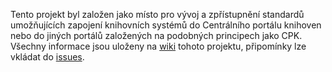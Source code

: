 Tento projekt byl založen jako místo pro vývoj a zpřístupnění standardů umožňujících zapojení knihovních systémů do Centrálního portálu knihoven nebo do jiných portálů založených na podobných principech jako CPK. Všechny informace jsou uloženy na [wiki](https://github.com/moravianlibrary/CPK-standardy/wiki) tohoto projektu, připomínky lze vkládat do [issues](https://github.com/moravianlibrary/CPK-standardy/issues).
